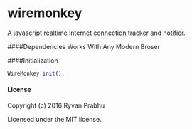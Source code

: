 # wiremonkey
A javascript realtime internet connection tracker and notifier.

####Dependencies
Works With Any Modern Broser

####Initialization

```javascript
WireMonkey.init();
```


#### License

Copyright (c) 2016 Ryvan Prabhu

Licensed under the MIT license.